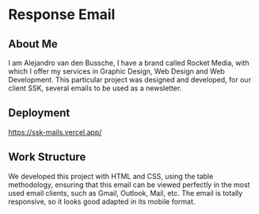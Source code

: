 # Response Email

## About Me
I am Alejandro van den Bussche, I have a brand called Rocket Media, with which I offer my services in Graphic Design, Web Design and Web Development. This particular project was designed and developed, for our client SSK, several emails to be used as a newsletter.


## Deployment

https://ssk-mails.vercel.app/

## Work Structure

We developed this project with HTML and CSS, using the table methodology, ensuring that this email can be viewed perfectly in the most used email clients, such as Gmail, Outlook, Mail, etc. The email is totally responsive, so it looks good adapted in its mobile format.


